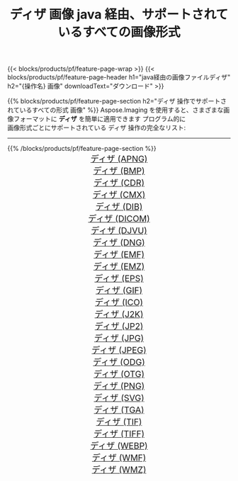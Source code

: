 ﻿---
title: ディザ 画像 java 経由、サポートされているすべての画像形式 
weight: 3920
url: /ja/java/dither 
lang: ja
langdirlevel: 2
locales: zh-hans,ja,it,ru,de,es,fr,nl,id,lt,pl,pt,vi,tr,ko,zh-hant,ar,hi,th,sv,cs,uk,he
description: Aspose.Imaging を使用すると、java 経由で簡単に ディザ イメージを作成できます
---

{{< blocks/products/pf/feature-page-wrap >}}
{{< blocks/products/pf/feature-page-header h1="java経由の画像ファイルディザ" h2="{操作名} 画像" downloadText="ダウンロード" >}}


{{% blocks/products/pf/feature-page-section  h2="ディザ 操作でサポートされているすべての形式 画像" %}}
Aspose.Imaging を使用すると、さまざまな画像フォーマットに **ディザ** を簡単に適用できます プログラム的に
<br/>
画像形式ごとにサポートされている ディザ 操作の完全なリスト:
<hr/>
{{% /blocks/products/pf/feature-page-section %}}
<div class="container-fluid productfamilypage bg-gray">
    <div class="convertypes bg-gray agp-content section">
        <div class="container">
		<div class="row other-converters" style="gap: 10px;font-size: 19px;text-align:center;">
		    <div class='col-md-2 other-converter remove-lp remove-rp'><a href="/imaging/ja/java/dither/apng" style="padding:15px;">ディザ (APNG)</a></div><div class='col-md-2 other-converter remove-lp remove-rp'><a href="/imaging/ja/java/dither/bmp" style="padding:15px;">ディザ (BMP)</a></div><div class='col-md-2 other-converter remove-lp remove-rp'><a href="/imaging/ja/java/dither/cdr" style="padding:15px;">ディザ (CDR)</a></div><div class='col-md-2 other-converter remove-lp remove-rp'><a href="/imaging/ja/java/dither/cmx" style="padding:15px;">ディザ (CMX)</a></div><div class='col-md-2 other-converter remove-lp remove-rp'><a href="/imaging/ja/java/dither/dib" style="padding:15px;">ディザ (DIB)</a></div><div class='col-md-2 other-converter remove-lp remove-rp'><a href="/imaging/ja/java/dither/dicom" style="padding:15px;">ディザ (DICOM)</a></div><div class='col-md-2 other-converter remove-lp remove-rp'><a href="/imaging/ja/java/dither/djvu" style="padding:15px;">ディザ (DJVU)</a></div><div class='col-md-2 other-converter remove-lp remove-rp'><a href="/imaging/ja/java/dither/dng" style="padding:15px;">ディザ (DNG)</a></div><div class='col-md-2 other-converter remove-lp remove-rp'><a href="/imaging/ja/java/dither/emf" style="padding:15px;">ディザ (EMF)</a></div><div class='col-md-2 other-converter remove-lp remove-rp'><a href="/imaging/ja/java/dither/emz" style="padding:15px;">ディザ (EMZ)</a></div><div class='col-md-2 other-converter remove-lp remove-rp'><a href="/imaging/ja/java/dither/eps" style="padding:15px;">ディザ (EPS)</a></div><div class='col-md-2 other-converter remove-lp remove-rp'><a href="/imaging/ja/java/dither/gif" style="padding:15px;">ディザ (GIF)</a></div><div class='col-md-2 other-converter remove-lp remove-rp'><a href="/imaging/ja/java/dither/ico" style="padding:15px;">ディザ (ICO)</a></div><div class='col-md-2 other-converter remove-lp remove-rp'><a href="/imaging/ja/java/dither/j2k" style="padding:15px;">ディザ (J2K)</a></div><div class='col-md-2 other-converter remove-lp remove-rp'><a href="/imaging/ja/java/dither/jp2" style="padding:15px;">ディザ (JP2)</a></div><div class='col-md-2 other-converter remove-lp remove-rp'><a href="/imaging/ja/java/dither/jpg" style="padding:15px;">ディザ (JPG)</a></div><div class='col-md-2 other-converter remove-lp remove-rp'><a href="/imaging/ja/java/dither/jpeg" style="padding:15px;">ディザ (JPEG)</a></div><div class='col-md-2 other-converter remove-lp remove-rp'><a href="/imaging/ja/java/dither/odg" style="padding:15px;">ディザ (ODG)</a></div><div class='col-md-2 other-converter remove-lp remove-rp'><a href="/imaging/ja/java/dither/otg" style="padding:15px;">ディザ (OTG)</a></div><div class='col-md-2 other-converter remove-lp remove-rp'><a href="/imaging/ja/java/dither/png" style="padding:15px;">ディザ (PNG)</a></div><div class='col-md-2 other-converter remove-lp remove-rp'><a href="/imaging/ja/java/dither/svg" style="padding:15px;">ディザ (SVG)</a></div><div class='col-md-2 other-converter remove-lp remove-rp'><a href="/imaging/ja/java/dither/tga" style="padding:15px;">ディザ (TGA)</a></div><div class='col-md-2 other-converter remove-lp remove-rp'><a href="/imaging/ja/java/dither/tif" style="padding:15px;">ディザ (TIF)</a></div><div class='col-md-2 other-converter remove-lp remove-rp'><a href="/imaging/ja/java/dither/tiff" style="padding:15px;">ディザ (TIFF)</a></div><div class='col-md-2 other-converter remove-lp remove-rp'><a href="/imaging/ja/java/dither/webp" style="padding:15px;">ディザ (WEBP)</a></div><div class='col-md-2 other-converter remove-lp remove-rp'><a href="/imaging/ja/java/dither/wmf" style="padding:15px;">ディザ (WMF)</a></div><div class='col-md-2 other-converter remove-lp remove-rp'><a href="/imaging/ja/java/dither/wmz" style="padding:15px;">ディザ (WMZ)</a></div>
                </div>
        </div>
    </div>
</div>
<br/>
